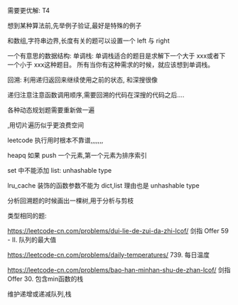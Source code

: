 需要更优解:
T4

想到某种算法前,先举例子验证,最好是特殊的例子

和数组,字符串边界,长度有关的题可以设置一个 left 与 right

一个有意思的数据结构: 单调栈:
单调栈适合的题目是求解下一个大于 xxx或者下一个小于 xxx这种题目。
所有当你有这种需求的时候，就应该想到单调栈。


回溯: 利用递归返回来继续使用之前的状态, 和深搜很像

递归注意注意函数调用顺序,需要回溯的代码在深搜的代码之后....

各种动态规划题需要重新做一遍

,用切片遍历似乎更浪费空间

leetcode 执行用时根本不靠谱,,,,,,,

heapq 如果 push 一个元素,第一个元素为排序索引

set 中不能添加 list: unhashable type

lru_cache 装饰的函数参数不能为 dict,list 理由也是 unhashable type

分析回溯题的时候画出一棵树,用于分析与剪枝

类型相同的题:

https://leetcode-cn.com/problems/dui-lie-de-zui-da-zhi-lcof/
剑指 Offer 59 - II. 队列的最大值

https://leetcode-cn.com/problems/daily-temperatures/
739. 每日温度

https://leetcode-cn.com/problems/bao-han-minhan-shu-de-zhan-lcof/
剑指 Offer 30. 包含min函数的栈

维护递增或递减队列,栈
